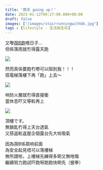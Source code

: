 ```yaml
---
title: '雨天 going up！'
date: 2023-01-12T09:27:00.000+08:00
draft: false
images: ["/images/stairrunningwithbb.jpg"]
tags : [lifestyle - 生活與生存]
---
```


又嚟[孭B跑](https://hidie.net/runwithbb/)嘅日子...  
但係落雨就冇得露天跑  

![](/images/stairrunningwithbb1.jpg)

然而真係要跑冇嘢可以阻到我！！！  
搭電梯落樓下再「跑」上去～  

![](/images/stairrunningwithbb2.jpg)

响防火層就冇得直接衝  
當休息吓又等𨋢再上  

![](/images/stairrunningwithbb3.jpg)

頂樓です。  
無鎖匙冇得上天台透氣  
又搭返𨋢返屋企個露台先大啖吸氣  
  
因為孭B係孭响前面  
為安全起見唔可以落樓梯  
無所謂啦，上樓梯先練得多啲又無咁傷  
繼續努力跑試吓跑呀跑跑快啲先（握拳）  
